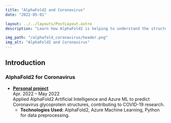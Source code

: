 ```yaml
---
title: "AlphaFold2 and Coronavirus"
date: "2022-05-01"

layout: ../../layouts/PostLayout.astro
description: "Learn how AlphaFold2 is helping to understand the structure of the coronavirus spike protein and how it can be used to develop new treatments."

img_path: "/alphafold_coronavirus/header.png"
img_alt: "AlphaFold2 and Coronavirus"
---
```


## Introduction

### AlphaFold2 for Coronavirus

- **[Personal project](https://github.com/gromdimon/AlphaFold_Glycoprotein)**\
  Apr. 2022 – May 2022\
  Applied AlphaFold2 Artificial Intelligence and Azure ML to predict Coronavirus glycoprotein structures, contributing to COVID-19 research.
  - **Technologies Used:** AlphaFold2, Azure Machine Learning, Python for data preprocessing.
